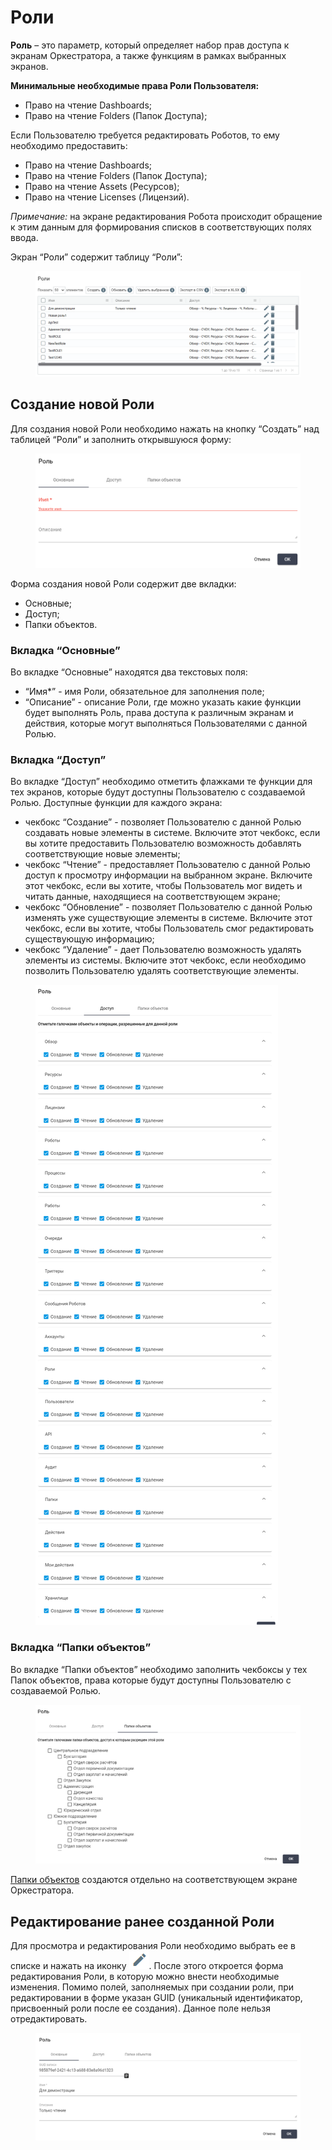 # Роли

**Роль** – это параметр, который определяет набор прав доступа к экранам Оркестратора, а также функциям в рамках выбранных экранов.

**Минимальные необходимые права Роли Пользователя:**

* Право на чтение Dashboards;
* Право на чтение Folders (Папок Доступа);

Если Пользователю требуется редактировать Роботов, то ему необходимо предоставить:

* Право на чтение Dashboards;
* Право на чтение Folders (Папок Доступа);
* Право на чтение Assets (Ресурсов);
* Право на чтение Licenses (Лицензий).

_Примечание:_ на экране редактирования Робота происходит обращение к этим данным для формирования списков в соответствующих полях ввода.

Экран “Роли” содержит таблицу “Роли”:

<figure><img src="../../../.gitbook/assets/изображение (3) (1) (1) (1) (1) (1) (1) (1) (1) (1) (1) (1) (1).png" alt=""><figcaption></figcaption></figure>

## **Создание новой Роли**

Для создания новой Роли необходимо нажать на кнопку “Создать” над таблицей “Роли” и заполнить открывшуюся форму:

<figure><img src="../../../.gitbook/assets/изображение (1) (1) (1) (1) (1) (1) (1) (1) (1) (1) (1) (1) (1) (1) (1) (1) (1).png" alt=""><figcaption></figcaption></figure>

Форма создания новой Роли содержит две вкладки:

* Основные;
* Доступ;
* Папки объектов.

### **Вкладка “Основные”**

Во вкладке “Основные” находятся два текстовых поля:

* “Имя\*” - имя Роли, обязательное для заполнения поле;
* “Описание” - описание Роли, где можно указать какие функции будет выполнять Роль, права доступа к различным экранам и действия, которые могут выполняться Пользователями с данной Ролью.

### **Вкладка “Доступ”**

Во вкладке “Доступ” необходимо отметить флажками те функции для тех экранов, которые будут доступны Пользователю с создаваемой Ролью. Доступные функции для каждого экрана:

* чекбокс “Создание” - позволяет Пользователю с данной Ролью создавать новые элементы в системе. Включите этот чекбокс, если вы хотите предоставить Пользователю возможность добавлять соответствующие новые элементы;
* чекбокс “Чтение” - предоставляет Пользователю с данной Ролью доступ к просмотру информации на выбранном экране. Включите этот чекбокс, если вы хотите, чтобы Пользователь мог видеть и читать данные, находящиеся на соответствующем экране;
* чекбокс “Обновление” - позволяет Пользователю с данной Ролью изменять уже существующие элементы в системе. Включите этот чекбокс, если вы хотите, чтобы Пользователь смог редактировать существующую информацию;
* чекбокс “Удаление” - дает Пользователю возможность удалять элементы из системы. Включите этот чекбокс, если необходимо позволить Пользователю удалять соответствующие элементы.

<figure><img src="../../../.gitbook/assets/2025-04-23_17-01-51.png" alt=""><figcaption></figcaption></figure>

### **Вкладка “Папки объектов”**

Во вкладке “Папки объектов” необходимо заполнить чекбоксы у тех Папок объектов, права которые будут доступны Пользователю с создаваемой Ролью.

<figure><img src="../../../.gitbook/assets/изображение (102).png" alt=""><figcaption></figcaption></figure>

[Папки объектов](papki-obektov.md) создаются отдельно на соответствующем экране Оркестратора.

## **Редактирование ранее созданной Роли**

Для просмотра и редактирования Роли необходимо выбрать ее в списке и нажать на иконку ![](<../../../.gitbook/assets/2025-04-17_22-35-51 (5).png>). После этого откроется форма редактирования Роли, в которую можно внести необходимые изменения. Помимо полей, заполняемых при создании роли, при редактировании в форме указан GUID (уникальный идентификатор, присвоенный роли после ее создания). Данное поле нельзя отредактировать.

<figure><img src="../../../.gitbook/assets/изображение (103).png" alt=""><figcaption></figcaption></figure>
